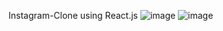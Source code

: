 Instagram-Clone using React.js
![image](https://github.com/Nur-Adnan/Instagram-Clone/assets/56475820/884672cb-613d-4e60-a832-5fe12cadef2c)
![image](https://github.com/Nur-Adnan/Instagram-Clone/assets/56475820/66759459-bf5f-4aa4-87c2-563e9f24d8e2)

